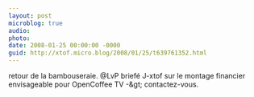 ```yaml
---
layout: post
microblog: true
audio: 
photo: 
date: 2008-01-25 00:00:00 -0000
guid: http://xtof.micro.blog/2008/01/25/t639761352.html
---
```

retour de la bambouseraie. @LvP briefé J-xtof sur le montage financier envisageable pour OpenCoffee TV -&amp;gt; contactez-vous.
